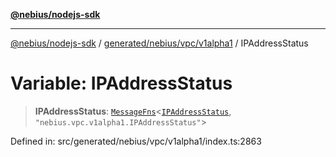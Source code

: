 [**@nebius/nodejs-sdk**](../../../../../README.md)

---

[@nebius/nodejs-sdk](../../../../../README.md) / [generated/nebius/vpc/v1alpha1](../README.md) / IPAddressStatus

# Variable: IPAddressStatus

> **IPAddressStatus**: [`MessageFns`](../../../../../runtime/protos/core/interfaces/MessageFns.md)\<[`IPAddressStatus`](../interfaces/IPAddressStatus.md), `"nebius.vpc.v1alpha1.IPAddressStatus"`\>

Defined in: src/generated/nebius/vpc/v1alpha1/index.ts:2863

